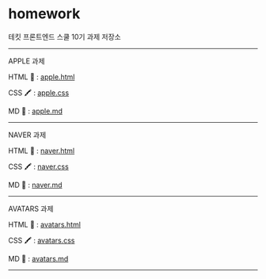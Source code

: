 # homework
테킷 프론트엔드 스쿨 10기 과제 저장소    

---
APPLE 과제   
   
HTML 🔧 : [apple.html]()

CSS 🖍️ : [apple.css]()   
   
MD 📙 : [apple.md]()






---
NAVER 과제   
   
HTML 🔧 : [naver.html](https://github.com/A-Jamong/homework/blob/main/naver/naver.html)

CSS 🖍️ : [naver.css](https://github.com/A-Jamong/homework/blob/main/naver/naver.css)   
   
MD 📙 : [naver.md](https://github.com/A-Jamong/homework/blob/main/naver/naver.md)





-----
AVATARS 과제

HTML 🔧 : [avatars.html](https://github.com/A-Jamong/homework/blob/main/avatars/avatars.html)

CSS 🖍️ : [avatars.css](https://github.com/A-Jamong/homework/blob/main/avatars/avatars.css)

MD 📙 : [avatars.md](https://github.com/A-Jamong/homework/blob/main/avatars/avatars.md)
   
   -----
